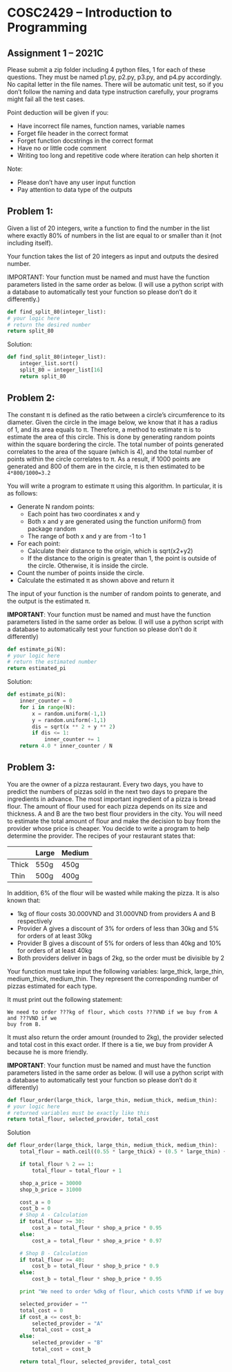 # COSC2429 – Introduction to Programming
## Assignment 1 – 2021C

Please submit a zip folder including 4 python files, 1 for each of these questions. They must
be named p1.py, p2.py, p3.py, and p4.py accordingly. No capital letter in the file names. There
will be automatic unit test, so if you don’t follow the naming and data type instruction
carefully, your programs might fail all the test cases.

Point deduction will be given if you:

- Have incorrect file names, function names, variable names
- Forget file header in the correct format
- Forget function docstrings in the correct format
- Have no or little code comment
- Writing too long and repetitive code where iteration can help shorten it

Note:

- Please don’t have any user input function
- Pay attention to data type of the outputs


## Problem 1:
Given a list of 20 integers, write a function to find the number in the list where exactly 80%
of numbers in the list are equal to or smaller than it (not including itself).

Your function takes the list of 20 integers as input and outputs the desired number.

IMPORTANT: Your function must be named and must have the function parameters listed in the same
order as below. (I will use a python script with a database to automatically test your function
so please don’t do it differently.)

```python
def find_split_80(integer_list):
# your logic here
# return the desired number
return split_80
```

Solution:
```python
def find_split_80(integer_list):
    integer_list.sort()
    split_80 = integer_list[16]
    return split_80
```


## Problem 2:
The constant π is defined as the ratio between a circle’s circumference to its diameter.
Given the circle in the image below, we know that it has a radius of 1, and its area equals to π.
Therefore, a method to estimate π is to estimate the area of this circle. This is done by
generating random points within the square bordering the circle. The total number of
points generated correlates to the area of the square (which is 4), and the total number of
points within the circle correlates to π. As a result, if 1000 points are generated and 800 of
them are in the circle, π is then estimated to be `4*800/1000=3.2`

You will write a program to estimate π using this algorithm. In particular, it is as follows:
- Generate N random points:
  - Each point has two coordinates x and y
  - Both x and y are generated using the function uniform() from package random
  - The range of both x and y are from -1 to 1
- For each point:
  - Calculate their distance to the origin, which is sqrt(x2+y2)
  - If the distance to the origin is greater than 1, the point is outside of the circle. Otherwise, it is inside the circle.
- Count the number of points inside the circle.
- Calculate the estimated π as shown above and return it

The input of your function is the number of random points to generate, and the output is
the estimated π.

**IMPORTANT**: Your function must be named and must have the function parameters listed
in the same order as below. (I will use a python script with a database to automatically test
your function so please don’t do it differently)
```python
def estimate_pi(N):
# your logic here
# return the estimated number
return estimated_pi
```

Solution:
```python
def estimate_pi(N):
    inner_counter = 0
    for i in range(N):
        x = random.uniform(-1,1)
        y = random.uniform(-1,1)
        dis = sqrt(x ** 2 + y ** 2)
        if dis <= 1:
            inner_counter += 1
    return 4.0 * inner_counter / N
```

## Problem 3:
You are the owner of a pizza restaurant. Every two days, you have to predict the numbers
of pizzas sold in the next two days to prepare the ingredients in advance. The most
important ingredient of a pizza is bread flour. The amount of flour used for each pizza
depends on its size and thickness. A and B are the two best flour providers in the city. You
will need to estimate the total amount of flour and make the decision to buy from the
provider whose price is cheaper. You decide to write a program to help determine the
provider. The recipes of your restaurant states that:



|       | Large | Medium |
|-------|-------|--------|
| Thick | 550g  | 450g   |
| Thin  | 500g  | 400g   |



In addition, 6% of the flour will be wasted while making the pizza.
It is also known that:

- 1kg of flour costs 30.000VND and 31.000VND from providers A and B respectively
- Provider A gives a discount of 3% for orders of less than 30kg and 5% for orders of at least 30kg
- Provider B gives a discount of 5% for orders of less than 40kg and 10% for orders of at least 40kg
- Both providers deliver in bags of 2kg, so the order must be divisible by 2

Your function must take input the following variables: large_thick, large_thin,
medium_thick, medium_thin. They represent the corresponding number of pizzas
estimated for each type.

It must print out the following statement:

```
We need to order ???kg of flour, which costs ???VND if we buy from A and ???VND if we
buy from B.
```

It must also return the order amount (rounded to 2kg), the provider selected and total cost
in this exact order. If there is a tie, we buy from provider A because he is more friendly.

**IMPORTANT**: Your function must be named and must have the function parameters listed
in the same order as below. (I will use a python script with a database to automatically test
your function so please don’t do it differently)

```python
def flour_order(large_thick, large_thin, medium_thick, medium_thin):
# your logic here
# returned variables must be exactly like this
return total_flour, selected_provider, total_cost
```

Solution
```python
def flour_order(large_thick, large_thin, medium_thick, medium_thin):
    total_flour = math.ceil((0.55 * large_thick) + (0.5 * large_thin) +  (0.45 * medium_thick) + (0.4* medium_thin))

    if total_flour % 2 == 1:
        total_flour = total_flour + 1

    shop_a_price = 30000
    shop_b_price = 31000

    cost_a = 0
    cost_b = 0
    # Shop A - Calculation
    if total_flour >= 30:
        cost_a = total_flour * shop_a_price * 0.95
    else:
        cost_a = total_flour * shop_a_price * 0.97

    # Shop B - Calculation
    if total_flour >= 40:
        cost_b = total_flour * shop_b_price * 0.9
    else:
        cost_b = total_flour * shop_b_price * 0.95

    print "We need to order %dkg of flour, which costs %fVND if we buy from A and %fVND if we buy from B."%(total_flour, cost_a, cost_b)

    selected_provider = ""
    total_cost = 0
    if cost_a <= cost_b:
        selected_provider = "A"
        total_cost = cost_a
    else:
        selected_provider = "B"
        total_cost = cost_b

    return total_flour, selected_provider, total_cost
```
